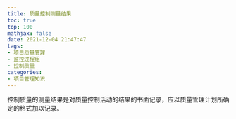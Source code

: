 ```yaml
---
title: 质量控制测量结果
toc: true
top: 100
mathjax: false
date: 2021-12-04 21:47:47
tags:
- 项目质量管理
- 监控过程组
- 控制质量
categories:
- 项目管理知识
---
```

控制质量的测量结果是对质量控制活动的结果的书面记录，应以质量管理计划所确定的格式加以记录。
